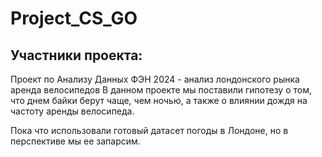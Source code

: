 # Project_CS_GO
## Участники проекта: 
Проект по Анализу Данных ФЭН 2024 - анализ лондонского рынка аренда велосипедов
В данном проекте мы поставили гипотезу о том, что днем байки берут чаще, чем ночью, а также о влиянии дождя на частоту аренды велосипеда.

Пока что использовали готовый датасет погоды в Лондоне, но в перспективе мы ее запарсим. 


